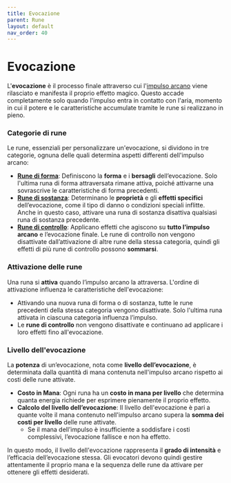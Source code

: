 ```yaml
---
title: Evocazione
parent: Rune
layout: default
nav_order: 40
---
```


# **Evocazione**

L'**evocazione** è il processo finale attraverso cui l'[impulso arcano](./mana-pulse) viene rilasciato e manifesta il proprio effetto magico. Questo accade completamente solo quando l'impulso entra in contatto con l'aria, momento in cui il potere e le caratteristiche accumulate tramite le rune si realizzano in pieno.

### Categorie di rune

Le rune, essenziali per personalizzare un'evocazione, si dividono in tre categorie, ognuna delle quali determina aspetti differenti dell'impulso arcano:

- [**Rune di forma**](./shape/): Definiscono la **forma** e i **bersagli** dell’evocazione. Solo l'ultima runa di forma attraversata rimane attiva, poiché attivarne una sovrascrive le caratteristiche di forma precedenti.
- [**Rune di sostanza**](./substance/): Determinano le **proprietà** e gli **effetti specifici** dell’evocazione, come il tipo di danno o condizioni speciali inflitte. Anche in questo caso, attivare una runa di sostanza disattiva qualsiasi runa di sostanza precedente.
- [**Rune di controllo**](./control/): Applicano effetti che agiscono su **tutto l’impulso arcano** e l’evocazione finale. Le rune di controllo non vengono disattivate dall’attivazione di altre rune della stessa categoria, quindi gli effetti di più rune di controllo possono **sommarsi**.

### Attivazione delle rune

Una runa si **attiva** quando l’impulso arcano la attraversa. L'ordine di attivazione influenza le caratteristiche dell'evocazione:

- Attivando una nuova runa di forma o di sostanza, tutte le rune precedenti della stessa categoria vengono disattivate. Solo l'ultima runa attivata in ciascuna categoria influenza l’impulso.
- Le **rune di controllo** non vengono disattivate e continuano ad applicare i loro effetti fino all'evocazione.

### Livello dell'evocazione

La **potenza** di un’evocazione, nota come **livello dell’evocazione**, è determinata dalla quantità di mana contenuta nell'impulso arcano rispetto ai costi delle rune attivate.

- **Costo in Mana**: Ogni runa ha un **costo in mana per livello** che determina quanta energia richiede per esprimere pienamente il proprio effetto.
- **Calcolo del livello dell’evocazione**: Il livello dell'evocazione è pari a quante volte il mana contenuto nell'impulso arcano supera la **somma dei costi per livello** delle rune attivate. 
  - Se il mana dell’impulso è insufficiente a soddisfare i costi complessivi, l’evocazione fallisce e non ha effetto.

In questo modo, il livello dell'evocazione rappresenta il **grado di intensità** e l’efficacia dell’evocazione stessa. Gli evocatori devono quindi gestire attentamente il proprio mana e la sequenza delle rune da attivare per ottenere gli effetti desiderati.